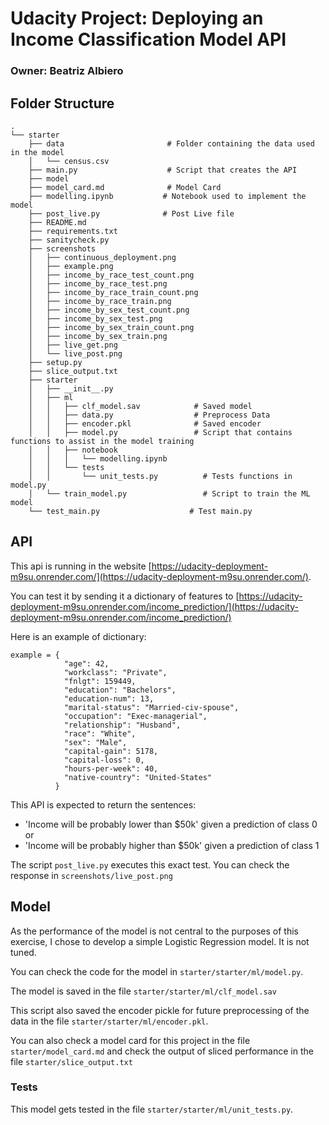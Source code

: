 # Udacity Project: Deploying an Income Classification Model API
### Owner: Beatriz Albiero

## Folder Structure

```
.
└── starter
    ├── data                       # Folder containing the data used in the model
    │   └── census.csv
    ├── main.py                    # Script that creates the API
    ├── model                      
    ├── model_card.md              # Model Card
    ├── modelling.ipynb           # Notebook used to implement the model
    ├── post_live.py              # Post Live file
    ├── README.md
    ├── requirements.txt
    ├── sanitycheck.py
    ├── screenshots
    │   ├── continuous_deployment.png
    │   ├── example.png
    │   ├── income_by_race_test_count.png
    │   ├── income_by_race_test.png
    │   ├── income_by_race_train_count.png
    │   ├── income_by_race_train.png
    │   ├── income_by_sex_test_count.png
    │   ├── income_by_sex_test.png
    │   ├── income_by_sex_train_count.png
    │   ├── income_by_sex_train.png
    │   ├── live_get.png
    │   └── live_post.png
    ├── setup.py
    ├── slice_output.txt
    ├── starter
    │   ├── __init__.py
    │   ├── ml
    │   │   ├── clf_model.sav            # Saved model
    │   │   ├── data.py                  # Preprocess Data
    │   │   ├── encoder.pkl              # Saved encoder
    │   │   ├── model.py                 # Script that contains functions to assist in the model training
    │   │   ├── notebook
    │   │   │   └── modelling.ipynb
    │   │   └── tests
    │   │       └── unit_tests.py          # Tests functions in model.py
    │   └── train_model.py                 # Script to train the ML model
    └── test_main.py                    # Test main.py

```

## API

This api is running in the website [https://udacity-deployment-m9su.onrender.com/](https://udacity-deployment-m9su.onrender.com/).

You can test it by sending it a dictionary of features to [https://udacity-deployment-m9su.onrender.com/income_prediction/](https://udacity-deployment-m9su.onrender.com/income_prediction/)

Here is an example of dictionary:
```
example = {
            "age": 42,
            "workclass": "Private",
            "fnlgt": 159449,
            "education": "Bachelors",
            "education-num": 13,
            "marital-status": "Married-civ-spouse",
            "occupation": "Exec-managerial",
            "relationship": "Husband",
            "race": "White",
            "sex": "Male",
            "capital-gain": 5178,
            "capital-loss": 0,
            "hours-per-week": 40,
            "native-country": "United-States"
          }
  ```

  This API is expected to return the sentences:
  - 'Income will be probably lower than $50k' given a prediction of class 0 or
  - 'Income will be probably higher than $50k' given a prediction of class 1

  The script ```post_live.py``` executes this exact test. You can check the response in ```screenshots/live_post.png```


  ## Model

  As the performance of the model is not central to the purposes of this exercise, I chose to develop a simple Logistic Regression model. It is not tuned.

  You can check the code for the model in ```starter/starter/ml/model.py```.

  The model is saved in the file  ```starter/starter/ml/clf_model.sav```

  This script also saved the encoder pickle for future preprocessing of the data in the file ```starter/starter/ml/encoder.pkl```.

  You can also check a model card for this project in the file ```starter/model_card.md``` and check the output of sliced performance in the file ```starter/slice_output.txt```

  ### Tests
  This model gets tested in the file ```starter/starter/ml/unit_tests.py```.
